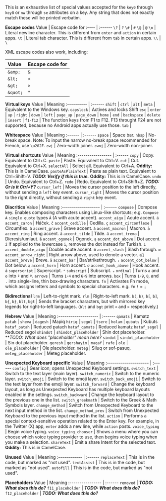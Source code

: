 This is an exhaustive list of special values accepted for the `key0` through `key8` or `nw` through `se` attributes on a key. Any string that does not exactly match these will be printed verbatim.

**Escape codes**
Value | Escape code for
:---- | :------
`\?`  | `?`
`\#`  | `#`
`\@`  | `@`
`\n`  | Literal newline character. This is different from `enter` and `action` in certain apps.
`\t`  | Literal tab character. This is different from `tab` in certain apps.
`\\`  | `\`

XML escape codes also work, including:

Value    | Escape code for
:------- | :------
`&amp;`  | `&`
`&lt;`   | `<`
`&gt;`   | `>`
`&quot;` | `"`

**Virtual keys**
Value       | Meaning
:---------- | :------
`shift`     |
`ctrl`      |
`alt`       |
`meta`      | Equivalent to the Windows key.
`capslock`  | Actives and locks Shift
`esc`       |
`enter`     |
`up`        |
`right`     |
`down`      |
`left`      |
`page_up`   |
`page_down` |
`home`      |
`end`       |
`backspace` |
`delete`    |
`insert`    |
`f1`-`f12`  | The function keys from F1 to F12. F13 throught F24 are not supported, because no Android apps actually use those.
`tab`       |

**Whitespace**
Value   | Meaning
:------ | :------
`space` | Space bar.
`nbsp`  | No-break space. Note: To input the narrow no-break space recommended for French, use `\u202F`.
`zwj`   | Zero-width joiner.
`zwnj`  | Zero-width non-joiner.

**Virtual shortcuts**
Value              | Meaning
:----------------- | :------
`copy`             | Copy. Equivalent to Ctrl+C.
`paste`            | Paste. Equivalent to Ctrl+V.
`cut`              | Cut. Equivalent to Ctrl+X.
`selectAll`        | Select all. Equivalent to Ctrl+A. **Oddity:** This is in CamelCase.
`pasteAsPlainText` | Paste as plain text. Equivalent to Ctrl+Shift+V. ***TODO: Verify if this is true.*** **Oddity:** This is in CamelCase.
`undo`             | Undo. Equivalent to Ctrl+Z.
`redo`             | Redo. Equivalent to Ctrl+Shift+Z. ***TODO: Or is it Ctrl+Y?***
`cursor_left`      | Moves the cursor position to the left directly, without sending a `left` key event.
`cursor_right`     | Moves the cursor position to the right directly, without sending a `right` key event.

**Diacritics**
Value                | Meaning
:------------------- | :------
`compose`            | Compose key. Enables composing characters using Linux-like shortcuts; e.g. `Compose` `A` `single quote` types `Á` (A with acute accent).
`accent_aigu`        | Acute accent. `á`
`accent_caron`       | Háček. `č`
`accent_cedille`     | Cedilla. `ç`
`accent_circonflexe` | Circumflex. `â`
`accent_grave`       | Grave accent. `à`
`accent_macron`      | Macron. `ā`
`accent_ring`        | Ring accent. `å`
`accent_tilde`       | Tilde. `ã`
`accent_trema`       | Dieresis/umlaut. `ä`
`accent_ogonek`      | Ogonek. `ą`
`accent_dot_above`   | Dot accent. `ż` If applied to the lowercase `i`, removes the dot instead for Turkish. `ı`
`accent_double_aigu` | Double acute accent. `ő`
`accent_slash`       | Slash through. `ø`
`accent_arrow_right` | Right arrow above, used to denote a vector. `a⃗`
`accent_breve`       | Breve. `ă`
`accent_bar`         | Bar/strikethrough. `ᵢ`
`accent_dot_below`   | Dot below. `ạ`
`accent_horn`        | Horn accent. `ơ`
`accent_hook_above`  | Hook accent. `ả`
`superscript`        | Superscript. `ᵃ`
`subscript`          | Subscript. `ₐ`
`ordinal`            | Turns `a` and `o` into `ª` and `º`.
`arrows`             | Turns `1`-`4` and `6`-`9` into arrows.
`box`                | Turns `1`-`9`, `0`, and `.` into single-line, thin box-drawing characters.
`fn`                 | Activates Fn mode, which assigns letters and symbols to special characters. e.g. `fn` `!` = `¡`

**Bidirectional**
`lrm`   | Left-to-right mark.
`rlm`   | Right-to-left mark.
`b(`, `b)`, `b[`, `b]`, `b{`, `b}`, `blt`, `bgt` | Sends the bracket characters, but with mirrored key legends for right-to-left languages. (`blt` and `bgt` print `<` and `>` respectively.)

**Hebrew**
Value                 | Meaning
:-------------------- | :------
`qamats`              | Kamatz
`patah`               |
`sheva`               |
`dagesh`              | Mapiq
`hiriq`               |
`segol`               |
`tsere`               |
`holam`               |
`qubuts`              | Kubuts
`hataf_patah`         | Reduced patach
`hataf_qamats`        | Reduced kamatz
`hataf_segol`         | Reduced segol
`shindot`             |
`shindot_placeholder` | Shin dot placeholder. ***TODO: What does "placeholder" mean here?*
`sindot`              |
`sindot_placeholder`  | Sin dot placeholder.
`geresh`              |
`gershayim`           |
`maqaf`               |
`rafe`                |
`ole`                 |
`ole_placeholder`     | Ole placeholder.
`meteg`               | Siluq or sof-pasuq.
`meteg_placeholder`   | Meteg placeholder.

**Unexpected Keyboard specific**
Value                  | Meaning
:--------------------- | :------
`config`               | Gear icon; opens Unexpected Keyboard settings.
`switch_text`          | Switch to the text layer (main layer).
`switch_numeric`       | Switch to the numeric layer.
`switch_emoji`         | Switch to the emoji layer.
`switch_back_emoji`    | Switch to the text layer from the emoji layer.
`switch_forward`       | Change the keyboard layout, as long as Unexpected Keyboard has multiple keyboard layouts enabled in the settings.
`switch_backward`      | Change the keyboard layout to the previous one in the list.
`switch_greekmath`     | Switch to the Greek & Math Symbols layer.
`change_method`        | Switch from Unexpected Keyboard to the next input method in the list.
`change_method_prev`   | Switch from Unexpected Keyboard to the previous input method in the list.
`action`               | Performs a special context-sensitive operation related to the Enter key. For example, in the Twitter (X) app, `enter` adds a new line, while `action` posts.
`voice_typing`         | Begin voice typing.
`voice_typing_chooser` | Shows a menu where you can choose which voice typing provider to use, then begins voice typing when you make a selection.
`shareText`            | Emit a share Intent for the selected text. **Oddity:** This is in CamelCase.

**Unused**
Value         | Meaning
:------------ | :------
`replaceText` | This is in the code, but marked as "not used".
`textAssist`  | This is in the code, but marked as "not used".
`autofill`    | This is in the code, but marked as "not used".

**Placeholders**
Value             | Meaning
:---------------- | :------
`removed`         | ***TODO: What does this do?***
`f11_placeholder` | ***TODO: What does this do?***
`f12_placeholder` | ***TODO: What does this do?***
